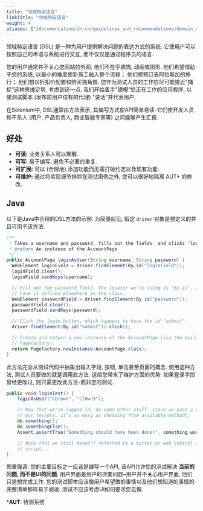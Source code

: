 ```yaml
---
title: "领域特定语言"
linkTitle: "领域特定语言"
weight: 4
aliases: ["/documentation/zh-cn/guidelines_and_recommendations/domain_specific_language/"]  
---
```



领域特定语言 (DSL) 是一种为用户提供解决问题的表达方式的系统.
它使用户可以按照自己的术语与系统进行交互, 而不仅仅是通过程序员的语言.

您的用户通常并不关心您网站的外观. 
他们不在乎装饰, 动画或图形. 
他们希望借助于您的系统, 以最小的难度使新员工融入整个流程；
他们想预订去阿拉斯加的旅行；
他们想以折扣价配置和购买独角兽. 
您作为测试人员的工作应尽可能接近"捕捉”这种思维定势. 
考虑到这一点, 我们开始着手"建模”您正在工作的应用程序, 
以使测试脚本 (发布前用户仅有的代理) "说话”并代表用户.


在Selenium中, DSL通常由方法表示, 
其编写方式使API简单易读-它们使开发人员和干系人
 (用户, 产品负责人, 商业智能专家等) 之间能够产生汇报. 
 
 
## 好处

* **可读:** 业务关系人可以理解.
* **可写:** 易于编写, 避免不必要的重复.
* **可扩展:** 可以 (合理地) 添加功能而无需打破约定以及现有功能.
* **可维护:** 通过将实现细节排除在测试用例之外, 您可以很好地隔离 AUT* 的修改.


## Java

以下是Java中合理的DSL方法的示例. 
为简便起见, 假定 `driver` 对象是预定义的并且可用于该方法.

```java
/**
 * Takes a username and password, fills out the fields, and clicks "login".
 * @return An instance of the AccountPage
 */
public AccountPage loginAsUser(String username, String password) {
  WebElement loginField = driver.findElement(By.id("loginField"));
  loginField.clear();
  loginField.sendKeys(username);

  // Fill out the password field. The locator we're using is "By.id", and we should
  // have it defined elsewhere in the class.
  WebElement passwordField = driver.findElement(By.id("password"));
  passwordField.clear();
  passwordField.sendKeys(password);

  // Click the login button, which happens to have the id "submit".
  driver.findElement(By.id("submit")).click();

  // Create and return a new instance of the AccountPage (via the built-in Selenium
  // PageFactory).
  return PageFactory.newInstance(AccountPage.class);
}
```

此方法完全从测试代码中抽象出输入字段, 按钮, 单击甚至页面的概念. 
使用这种方法, 测试人员要做的就是调用此方法. 
这给您带来了维护方面的优势: 如果登录字段曾经更改过, 
则只需更改此方法-而非您的测试.

```java
public void loginTest() {
    loginAsUser("cbrown", "cl0wn3");

    // Now that we're logged in, do some other stuff--since we used a DSL to support
    // our testers, it's as easy as choosing from available methods.
    do.something();
    do.somethingElse();
    Assert.assertTrue("Something should have been done!", something.wasDone());

    // Note that we still haven't referred to a button or web control anywhere in this
    // script...
}
```


郑重强调: 您的主要目标之一应该是编写一个API, 
该API允许您的测试解决 **当前的问题, 而不是UI的问题**. 
用户界面是用户的次要问题–用户并不关心用户界面, 他们只是想完成工作. 
您的测试脚本应该像用户希望做的事情以及他们想知道的事情的完整清单那样易于阅读. 
测试不应该考虑UI如何要求您去做.

***AUT**: 待测系统

